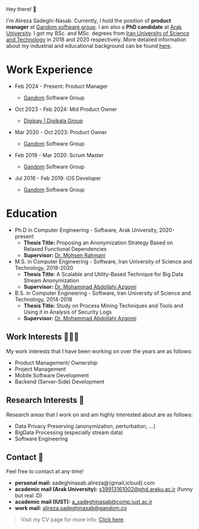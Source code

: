 Hey there! 👋

I'm Alireza Sadeghi-Nasab. Currently, I hold the position of **product manager** at [Gandom software group](http://gandom.co). I am also a **PhD candidate** at [Arak University](http://araku.ac.ir). I got my BSc. and MSc. degrees from [Iran University of Science and Technology](http://www.iust.ac.ir) in 2018 and 2020 respectively.  More detailed information about my industrial and educational background can be found [here](https://alirezasn.ir/cv/).

Work Experience
======
* Feb 2024 - Present: Product Manager
  * [Gandom](http://gandom.co) Software Group
  
* Oct 2023 - Feb 2024: Mid Product Owner
  * [Digipay | Digikala Group](https://www.mydigipay.com)
    
* Mar 2020 - Oct 2023: Product Owner
  * [Gandom](http://gandom.co) Software Group

* Feb 2019 - Mar 2020: Scrum Master
  * [Gandom](http://gandom.co) Software Group

* Jul 2016 - Feb 2019: iOS Developer
  * [Gandom](http://gandom.co) Software Group

Education
======
* Ph.D in Computer Engineering - Software, Arak University, 2020-present
  * **Thesis Title:** Proposing an Anonymization Strategy Based on Relaxed Functional Dependencies
  * **Supervisor:** [Dr. Mohsen Rahmani](https://mohsenrahmani.ir)
* M.S. in Computer Engineering - Software, Iran University of Science and Technology, 2018-2020
  * **Thesis Title:** A Scalable and Utility-Based Technique for Big Data Stream Anonymization
  * **Supervisor:** [Dr. Mohammad Abdollahi Azgomi](http://webpages.iust.ac.ir/azgomi/)
* B.S. in Computer Engineering - Software, Iran University of Science and Technology, 2014-2018
  * **Thesis Title:** Study on Process Mining Techniques and Tools and Using it in Analysis of Security Logs
  * **Supervisor:** [Dr. Mohammad Abdollahi Azgomi](http://webpages.iust.ac.ir/azgomi/)

## Work Interests 👨🏻‍💻

My work interests that I have been working on over the years are as follows:

* Product Management/ Ownership
* Project Management
* Mobile Software Development
* Backend (Server-Side) Development

## Research Interests 🔬

Research areas that I work on and am highly interested about are as follows:

* Data Privacy Preserving (anonymization, perturbation, ...)
* BigData Processing (especially stream data)
* Software Engineering

## Contact 📧

Feel free to contact at any time!

* **personal mail:** sadeghinasab.alireza@{gmail,icloud}.com
* **academic mail (Arak University):** s39913161002@phd.araku.ac.ir (funny but real :D)
* **academic mail (IUST):** a_sadeghinasab@comp.iust.ac.ir
* **work mail:** alireza.sadeghinasab@gandom.co

> Visit my CV page for more info: [Click here](https://www.alirezasn.ir/cv/).
